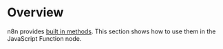 # Overview

n8n provides [built in methods](/code-examples/methods/). This section shows how to use them in the JavaScript Function node.
